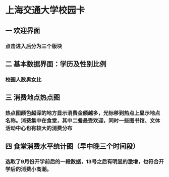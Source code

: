 # 上海交通大学校园卡

## 一 欢迎界面
### 点击进入后分为三个版块

## 二 基本数据界面：学历及性别比例
### 校园人数男女比

## 三 消费地点热点图
### 热点图颜色越深的地方显示消费金额越多，光标移到热点上显示地点名称。消费集中在食堂，其中二餐最受欢迎，同时一些图书馆、文体活动中心也有较大的消费分布

## 四 食堂消费水平统计图（早中晚三个时间段）
### 选取了9月份开学前后的一段数据，13号之后有明显的激增，也符合开学后的消费小高潮。

